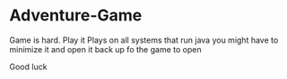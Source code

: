 # Adventure-Game
Game is hard. Play it
Plays on all systems that run java
you might have to minimize it and open it back up fo the game to open

Good luck
